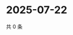 # 2025-07-22

共 0 条

<!-- BEGIN ZHIHUVIDEO -->
<!-- 最后更新时间 Tue Jul 22 2025 07:12:04 GMT+0800 (China Standard Time) -->

<!-- END ZHIHUVIDEO -->
